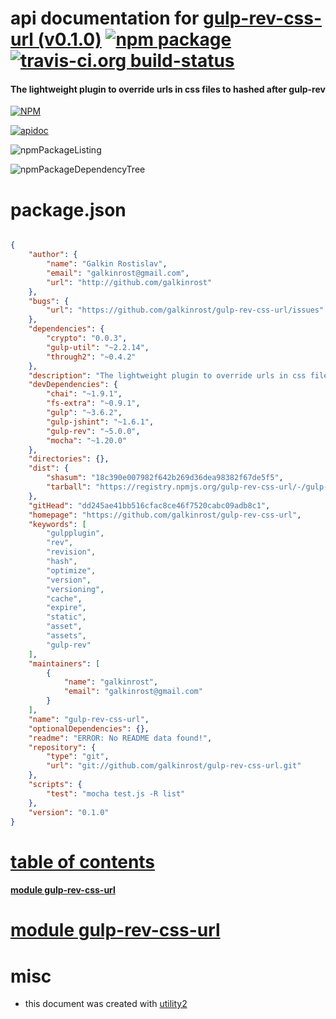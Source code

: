 # api documentation for  [gulp-rev-css-url (v0.1.0)](https://github.com/galkinrost/gulp-rev-css-url)  [![npm package](https://img.shields.io/npm/v/npmdoc-gulp-rev-css-url.svg?style=flat-square)](https://www.npmjs.org/package/npmdoc-gulp-rev-css-url) [![travis-ci.org build-status](https://api.travis-ci.org/npmdoc/node-npmdoc-gulp-rev-css-url.svg)](https://travis-ci.org/npmdoc/node-npmdoc-gulp-rev-css-url)
#### The lightweight plugin to override urls in css files to hashed after gulp-rev

[![NPM](https://nodei.co/npm/gulp-rev-css-url.png?downloads=true)](https://www.npmjs.com/package/gulp-rev-css-url)

[![apidoc](https://npmdoc.github.io/node-npmdoc-gulp-rev-css-url/build/screenCapture.buildNpmdoc.browser._2Fhome_2Ftravis_2Fbuild_2Fnpmdoc_2Fnode-npmdoc-gulp-rev-css-url_2Ftmp_2Fbuild_2Fapidoc.html.png)](https://npmdoc.github.io/node-npmdoc-gulp-rev-css-url/build/apidoc.html)

![npmPackageListing](https://npmdoc.github.io/node-npmdoc-gulp-rev-css-url/build/screenCapture.npmPackageListing.svg)

![npmPackageDependencyTree](https://npmdoc.github.io/node-npmdoc-gulp-rev-css-url/build/screenCapture.npmPackageDependencyTree.svg)



# package.json

```json

{
    "author": {
        "name": "Galkin Rostislav",
        "email": "galkinrost@gmail.com",
        "url": "http://github.com/galkinrost"
    },
    "bugs": {
        "url": "https://github.com/galkinrost/gulp-rev-css-url/issues"
    },
    "dependencies": {
        "crypto": "0.0.3",
        "gulp-util": "~2.2.14",
        "through2": "~0.4.2"
    },
    "description": "The lightweight plugin to override urls in css files to hashed after gulp-rev",
    "devDependencies": {
        "chai": "~1.9.1",
        "fs-extra": "~0.9.1",
        "gulp": "~3.6.2",
        "gulp-jshint": "~1.6.1",
        "gulp-rev": "~5.0.0",
        "mocha": "~1.20.0"
    },
    "directories": {},
    "dist": {
        "shasum": "18c390e007982f642b269d36dea98382f67de5f5",
        "tarball": "https://registry.npmjs.org/gulp-rev-css-url/-/gulp-rev-css-url-0.1.0.tgz"
    },
    "gitHead": "dd245ae41bb516cfac8ce46f7520cabc09adb8c1",
    "homepage": "https://github.com/galkinrost/gulp-rev-css-url",
    "keywords": [
        "gulpplugin",
        "rev",
        "revision",
        "hash",
        "optimize",
        "version",
        "versioning",
        "cache",
        "expire",
        "static",
        "asset",
        "assets",
        "gulp-rev"
    ],
    "maintainers": [
        {
            "name": "galkinrost",
            "email": "galkinrost@gmail.com"
        }
    ],
    "name": "gulp-rev-css-url",
    "optionalDependencies": {},
    "readme": "ERROR: No README data found!",
    "repository": {
        "type": "git",
        "url": "git://github.com/galkinrost/gulp-rev-css-url.git"
    },
    "scripts": {
        "test": "mocha test.js -R list"
    },
    "version": "0.1.0"
}
```



# <a name="apidoc.tableOfContents"></a>[table of contents](#apidoc.tableOfContents)

#### [module gulp-rev-css-url](#apidoc.module.gulp-rev-css-url)



# <a name="apidoc.module.gulp-rev-css-url"></a>[module gulp-rev-css-url](#apidoc.module.gulp-rev-css-url)



# misc
- this document was created with [utility2](https://github.com/kaizhu256/node-utility2)
